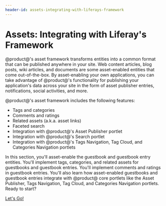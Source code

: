 ```yaml
---
header-id: assets-integrating-with-liferays-framework
---
```


# Assets: Integrating with Liferay's Framework

@product@'s asset framework transforms entities into a common format that can be 
published anywhere in your site. Web content articles, blog posts, wiki
articles, and documents are some asset-enabled entities that come
out-of-the-box. By asset-enabling your own applications, you can take advantage 
of @product@'s functionality for publishing your application's data across your 
site in the form of asset publisher entries, notifications, social activities, 
and more. 

@product@'s asset framework includes the following features:

- Tags and categories
- Comments and ratings
- Related assets (a.k.a. asset links)
- Faceted search
- Integration with @product@'s Asset Publisher portlet
- Integration with @product@'s Search portlet
- Integration with @product@'s Tags Navigation, Tag Cloud, and Categories 
  Navigation portlets

In this section, you'll asset-enable the guestbook and guestbook entry
entities. You'll implement tags, categories, and related assets for guestbooks
and guestbook entries. You'll implement comments and ratings in guestbook
entries. You'll also learn how asset-enabled guestbooks and guestbook entries
integrate with @product@ core portlets like the Asset Publisher, Tags 
Navigation, Tag Cloud, and Categories Navigation portlets. Ready to start? 

<a class="go-link btn btn-primary" href="/develop/tutorials/-/knowledge_base/7-0/enabling-assets-at-the-service-layer">Let's Go!<span class="icon-circle-arrow-right"></span></a>
